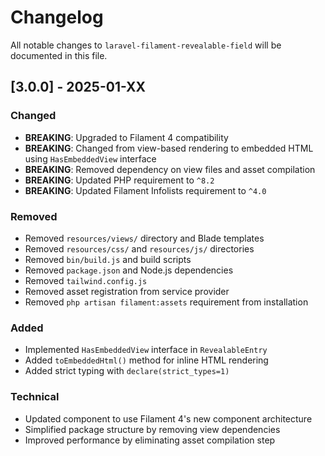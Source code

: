 # Changelog

All notable changes to `laravel-filament-revealable-field` will be documented in this file.

## [3.0.0] - 2025-01-XX

### Changed
- **BREAKING**: Upgraded to Filament 4 compatibility
- **BREAKING**: Changed from view-based rendering to embedded HTML using `HasEmbeddedView` interface
- **BREAKING**: Removed dependency on view files and asset compilation
- **BREAKING**: Updated PHP requirement to `^8.2`
- **BREAKING**: Updated Filament Infolists requirement to `^4.0`

### Removed
- Removed `resources/views/` directory and Blade templates
- Removed `resources/css/` and `resources/js/` directories
- Removed `bin/build.js` and build scripts
- Removed `package.json` and Node.js dependencies
- Removed `tailwind.config.js`
- Removed asset registration from service provider
- Removed `php artisan filament:assets` requirement from installation

### Added
- Implemented `HasEmbeddedView` interface in `RevealableEntry`
- Added `toEmbeddedHtml()` method for inline HTML rendering
- Added strict typing with `declare(strict_types=1)`

### Technical
- Updated component to use Filament 4's new component architecture
- Simplified package structure by removing view dependencies
- Improved performance by eliminating asset compilation step
